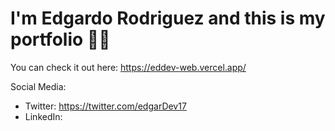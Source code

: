 # I'm Edgardo Rodriguez and this is my portfolio 👋🏼

You can check it out here: https://eddev-web.vercel.app/
<br>

Social Media: 
- Twitter: https://twitter.com/edgarDev17
- LinkedIn:
